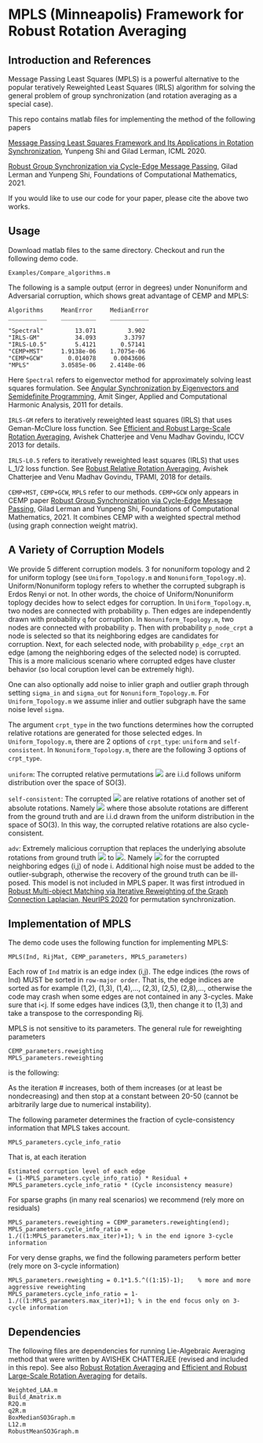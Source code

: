 # MPLS (Minneapolis) Framework for Robust Rotation Averaging

## Introduction and References

Message Passing Least Squares (MPLS) is a powerful alternative to the popular teratively Reweighted Least Squares (IRLS) algorithm for solving the general problem of group synchronization (and rotation averaging as a special case).

This repo contains matlab files for implementing the method of the following papers

[Message Passing Least Squares Framework and Its Applications in Rotation Synchronization](http://proceedings.mlr.press/v119/shi20b/shi20b.pdf), Yunpeng Shi and Gilad Lerman, ICML 2020.

[Robust Group Synchronization via Cycle-Edge Message Passing](https://link.springer.com/content/pdf/10.1007/s10208-021-09532-w.pdf), Gilad Lerman and Yunpeng Shi, Foundations of Computational Mathematics, 2021.

If you would like to use our code for your paper, please cite the above two works.

## Usage
Download matlab files to the same directory. Checkout and run the following demo code. 
```
Examples/Compare_algorithms.m
```
The following is a sample output (error in degrees) under Nonuniform and Adversarial corruption, which shows great advantage of CEMP and MPLS:

```
Algorithms     MeanError     MedianError
___________    __________    ___________

"Spectral"         13.071         3.902 
"IRLS-GM"          34.093        3.3797 
"IRLS-L0.5"        5.4121       0.57141 
"CEMP+MST"     1.9138e-06    1.7075e-06 
"CEMP+GCW"       0.014078     0.0043606 
"MPLS"         3.0585e-06    2.4148e-06 

```

Here ``Spectral`` refers to eigenvector method for approximately solving least squares formulation. See [Angular Synchronization by Eigenvectors and Semidefinite Programming,](https://arxiv.org/abs/0905.3174) Amit Singer, Applied and Computational Harmonic Analysis, 2011 for details.

``IRLS-GM`` refers to iteratively reweighted least squares (IRLS) that uses Geman-McClure loss function. See [Efficient and Robust Large-Scale Rotation Averaging](https://www.cv-foundation.org/openaccess/content_iccv_2013/papers/Chatterjee_Efficient_and_Robust_2013_ICCV_paper.pdf), Avishek Chatterjee and Venu Madhav Govindu, ICCV 2013 for details.

``IRLS-L0.5`` refers to iteratively reweighted least squares (IRLS) that uses L_1/2 loss function. See [Robust Relative Rotation Averaging](http://www.ee.iisc.ac.in/labs/cvl/papers/robustrelrotavg.pdf), Avishek Chatterjee and Venu Madhav Govindu, TPAMI, 2018 for details.

``CEMP+MST``, ``CEMP+GCW``, ``MPLS`` refer to our methods. ``CEMP+GCW`` only appears in CEMP paper [Robust Group Synchronization via Cycle-Edge Message Passing](https://link.springer.com/content/pdf/10.1007/s10208-021-09532-w.pdf), Gilad Lerman and Yunpeng Shi, Foundations of Computational Mathematics, 2021. It combines CEMP with a weighted spectral method (using graph connection weight matrix).

## A Variety of Corruption Models
We provide 5 different corruption models. 3 for nonuniform topology and 2 for uniform toplogy (see ``Uniform_Topology.m`` and ``Nonuniform_Topology.m``). Uniform/Nonuniform toplogy refers to whether the corrupted subgraph is Erdos Renyi or not. In other words, the choice of Uniform/Nonuniform toplogy decides how to select edges for corruption. In ``Uniform_Topology.m``, two nodes are connected with probability ``p``. Then edges are independently drawn with probability ``q`` for corruption. In ``Nonuniform_Topology.m``, two nodes are connected with probability ``p``. Then with probability ``p_node_crpt`` a node is selected so that its neighboring edges are candidates for corruption. Next, for each selected node, with probability ``p_edge_crpt`` an edge (among the neighboring edges of the selected node) is corrupted. This is a more malicious scenario where corrupted edges have cluster behavior (so local coruption level can be extremely high). 

One can also optionally add noise to inlier graph and outlier graph through setting ``sigma_in`` and ``sigma_out`` for ``Nonuniform_Topology.m``. For ``Uniform_Topology.m`` we assume inlier and outlier subgraph have the same noise level ``sigma``.

The argument ``crpt_type`` in the two functions determines how the corrupted relative rotations are generated for those selected edges. In ``Uniform_Topology.m``, there are 2 options of ``crpt_type``: ``uniform`` and ``self-consistent``.
In ``Nonuniform_Topology.m``, there are the following 3 options of ``crpt_type``.

``uniform``: The corrupted relative permutations <img src="https://render.githubusercontent.com/render/math?math=\color{red} \mathbf{R_{ij}}"> are i.i.d follows uniform distribution over the space of SO(3).

``self-consistent``: The corrupted <img src="https://render.githubusercontent.com/render/math?math=\color{red} \mathbf{R_{ij}}"> are relative rotations of another set of absolute rotations. Namely <img src="https://render.githubusercontent.com/render/math?math=\color{red} \mathbf{R_{ij} = R_i^{crpt} R_j^{crpt}'}"> where those absolute rotations are different from the ground truth and are i.i.d drawn from the uniform distribution in the space of SO(3). In this way, the corrupted relative rotations are also cycle-consistent.

``adv``: Extremely malicious corruption that replaces the underlying absolute rotations from ground truth <img src="https://render.githubusercontent.com/render/math?math=\color{red} \mathbf{R_i^*}"> to <img src="https://render.githubusercontent.com/render/math?math=\color{red} \mathbf{R_i^{crpt}}">. Namely <img src="https://render.githubusercontent.com/render/math?math=\color{red} \mathbf{R_{ij} = R_i^{crpt} R_j^{* }'}"> for the corrupted neighboring edges (i,j) of node i. Additional high noise must be added to the outlier-subgraph, otherwise the recovery of the ground truth can be ill-posed. This model is not included in MPLS paper. It was first introdued in [Robust Multi-object Matching via Iterative Reweighting of the Graph Connection Laplacian, NeurIPS 2020](https://proceedings.neurips.cc/paper/2020/file/ae06fbdc519bddaa88aa1b24bace4500-Paper.pdf) for permutation synchronization.



## Implementation of MPLS

The demo code uses the following function for implementing MPLS:
```
MPLS(Ind, RijMat, CEMP_parameters, MPLS_parameters)
```
Each row of ``Ind`` matrix is an edge index (i,j). The edge indices (the rows of Ind) MUST be sorted in ``row-major order``. That is, the edge indices are sorted as  for example (1,2), (1,3), (1,4),..., (2,3), (2,5), (2,8),..., otherwise the code may crash when some edges are not contained in any 3-cycles. Make sure that i<j. If some edges have indices (3,1), then change it to (1,3) and take a transpose to the corresponding Rij.


MPLS is not sensitive to its parameters. The general rule for reweighting parameters
```
CEMP_parameters.reweighting
MPLS_parameters.reweighting
```
is the following:

As the iteration # increases, both of them increases (or at least be nondecreasing) and then stop at a constant between 20-50 (cannot be arbitrarily large due to numerical instability). 

The following parameter determines the fraction of cycle-consistency information that MPLS takes account.
```
MPLS_parameters.cycle_info_ratio
```
That is, at each iteration
```
Estimated corruption level of each edge
= (1-MPLS_parameters.cycle_info_ratio) * Residual + MPLS_parameters.cycle_info_ratio * (Cycle inconsistency measure)

```

For sparse graphs (in many real scenarios) we recommend (rely more on residuals)
```
MPLS_parameters.reweighting = CEMP_parameters.reweighting(end);
MPLS_parameters.cycle_info_ratio = 1./((1:MPLS_parameters.max_iter)+1); % in the end ignore 3-cycle information
```

For very dense graphs, we find the following parameters perform better (rely more on 3-cycle information)
```
MPLS_parameters.reweighting = 0.1*1.5.^((1:15)-1);    % more and more aggressive reweighting
MPLS_parameters.cycle_info_ratio = 1-1./((1:MPLS_parameters.max_iter)+1); % in the end focus only on 3-cycle information
```


## Dependencies
The following files are dependencies for running Lie-Algebraic Averaging method that were written by AVISHEK CHATTERJEE (revised and included in this repo). See also [Robust Rotation Averaging](http://www.ee.iisc.ac.in/labs/cvl/papers/robustrelrotavg.pdf) and [Efficient and Robust Large-Scale Rotation Averaging](https://www.cv-foundation.org/openaccess/content_iccv_2013/papers/Chatterjee_Efficient_and_Robust_2013_ICCV_paper.pdf) for details.
```
Weighted_LAA.m
Build_Amatrix.m
R2Q.m
q2R.m
BoxMedianSO3Graph.m
L12.m
RobustMeanSO3Graph.m
```
